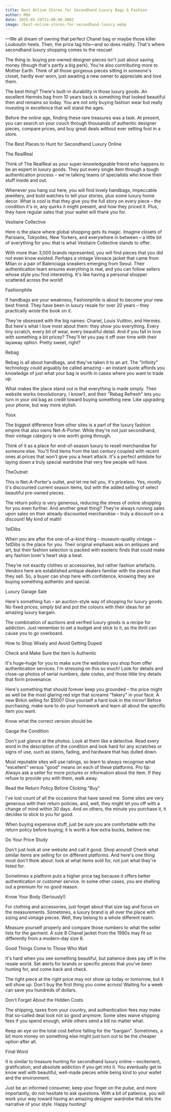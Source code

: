 ```yaml
---
title: Best Online Stores for Secondhand Luxury Bags & Fashion
author: MOe
date: 2025-05-29T21:00:00.000Z
image: /best-online-stores-for-secondhand-luxury.webp
---
```


—We all dream of owning that perfect Chanel bag or maybe those killer Louboutin heels. Then, the price tag hits—and so does reality. That's where secondhand luxury shopping comes to the rescue!

The thing is: buying pre-owned designer pieces isn't just about saving money (though that's partly a big perk). You're also contributing more to Mother Earth. Think of all those gorgeous pieces sitting in someone's closet, hardly ever worn, just awaiting a new owner to appreciate and love them.

The best thing? There's built-in durability in those luxury goods. An excellent Hermès bag from 10 years back is something that looked beautiful then and remains so today. You are not only buying fashion wear but really investing in excellence that will stand the ages.

Before the online age, finding these rare treasures was a task. At present, you can search on your couch through thousands of authentic designer pieces, compare prices, and buy great deals without ever setting foot in a store.

The Best Places to Hunt for Secondhand Luxury Online

The RealReal

Think of The RealReal as your super-knowledgeable friend who happens to be an expert in luxury goods. They put every single item through a tough authentication process – we're talking teams of specialists who know their stuff inside and out.

Whenever you hang out here, you will find lovely handbags, impeccable jewellery, and bold watches to tell your stories, plus some luxury home decor. What is cool is that they give you the full story on every piece – the condition it's in, any quirks it might present, and how they priced it. Plus, they have regular sales that your wallet will thank you for.

Vestiaire Collective

Here is the place where global shopping gets its magic. Imagine closets of Parisians, Tokyoites, New Yorkers, and everywhere in between – a little bit of everything for you: that is what Vestiaire Collective stands to offer.

With more than 3,000 brands represented, you will find pieces that you did not even know existed. Perhaps a vintage Versace jacket that came from Milan or a pair of Balenciaga sneakers emerging from Seoul. Their authentication team ensures everything is real, and you can follow sellers whose style you find interesting. It's like having a personal shopper scattered across the world!

Fashionphile

If handbags are your weakness, Fashionphile is about to become your new best friend. They have been in luxury resale for over 20 years – they practically wrote the book on it.

They're obsessed with the big names: Chanel, Louis Vuitton, and Hermès. But here's what I love most about them: they show you everything. Every tiny scratch, every bit of wear, every beautiful detail. And if you fall in love with something a bit pricey? They'll let you pay it off over time with their layaway option. Pretty sweet, right?

Rebag

Rebag is all about handbags, and they've taken it to an art. The "Infinity" technology could arguably be called amazing – an instant quote affords you knowledge of just what your bag is worth in cases where you want to trade up.

What makes the place stand out is that everything is made simply. Their website works (revolutionary, I know!), and their "Rebag Refresh" lets you turn in your old bag as credit toward buying something new. Like upgrading your phone, but way more stylish.

Yoox

The biggest difference from other sites is a part of the luxury fashion empire that also owns Net-A-Porter. While they're not just secondhand, their vintage category is one worth going through.

Think of it as a place for end-of-season luxury to resell merchandise for someone else. You'll find items from the last century coupled with recent ones at prices that won't give you a heart attack. It's a perfect antidote for laying down a truly special wardrobe that very few people will have.

TheOutnet

This is Net-A-Porter's outlet, and let me tell you, it's priceless. Yes, mostly it's discounted current season items, but with the added selling of select beautiful pre-owned pieces.

The return policy is very generous, reducing the stress of online shopping for you even further. And another great thing? They're always running sales upon sales on their already discounted merchandise – truly a discount on a discount! My kind of math!

1stDibs

When you are after the one-of-a-kind thing – museum-quality vintage – 1stDibs is the place for you. Their original emphasis was on antiques and art, but their fashion selection is packed with esoteric finds that could make any fashion lover's heart skip a beat.

They're not exactly clothes or accessories, but rather fashion artefacts. Vendors here are established antique dealers familiar with the pieces that they sell. So, a buyer can shop here with confidence, knowing they are buying something authentic and special.

Luxury Garage Sale

Here's something fun – an auction-style way of shopping for luxury goods. No fixed prices; simply bid and put the colours with their ideas for an amazing luxury bargain.

The combination of auctions and verified luxury goods is a recipe for addiction. Just remember to set a budget and stick to it, as the thrill can cause you to go overboard.

How to Shop Wisely and Avoid Getting Duped

Check and Make Sure the Item Is Authentic

It's huge–huge for you to make sure the websites you shop from offer authentication services. I'm stressing on this so much! Look for details and close-up photos of serial numbers, date codes, and those little tiny details that form provenance.

Here's something that should forever keep you grounded – the price might as well be the most glaring red sign that screams "fakery" in your face. A new Birkin selling for $500? Give yourself a hard look in the mirror! Before purchasing, make sure to do your homework and learn all about the specific item you want.

Know what the correct version should be.

Gauge the Condition

Don't just glance at the photos. Look at them like a detective. Read every word in the description of the condition and look hard for any scratches or signs of use, such as stains, fading, and hardware that has dulled down.

Most reputable sites will use ratings, so learn to always recognise what "excellent" versus "good" means on each of these platforms. Pro tip: Always ask a seller for more pictures or information about the item. If they refuse to provide you with them, walk away.

Read the Return Policy Before Clicking "Buy"

I've lost count of all the occasions that have saved me. Some sites are very generous with their return policies, and, well, they might let you off with a change of mind within 30 days. And on others, the minute you purchase it, it decides to stick to you for good.

When buying expensive stuff, just be sure you are comfortable with the return policy before buying; it is worth a few extra bucks, believe me.

Do Your Price Study

Don't just look at one website and call it good. Shop around! Check what similar items are selling for on different platforms. And here's one thing most don't think about: look at what items sold for, not just what they're listed for.

Sometimes a platform puts a higher price tag because it offers better authentication or customer service. In some other cases, you are shelling out a premium for no good reason.

Know Your Body (Seriously!)

For clothing and accessories, just forget about that size tag and focus on the measurements. Sometimes, a luxury brand is all over the place with sizing and vintage pieces. Well, they belong to a whole different realm.

Measure yourself properly and compare those numbers to what the seller lists for the garment. A size 8 Chanel jacket from the 1990s may fit so differently from a modern-day size 8.

Good Things Come to Those Who Wait

It's hard when you see something beautiful, but patience does pay off in the resale world. Set alerts for brands or specific pieces that you've been hunting for, and come back and check.

The right piece at the right price may not show up today or tomorrow, but it will show up. Don't buy the first thing you come across! Waiting for a week can save you hundreds of dollars.

Don't Forget About the Hidden Costs

The shipping, taxes from your country, and authentication fees may make that so-called deal look not so good anymore. Some sites waive shipping fees if you spend enough, while others send a bill no matter what.

Keep an eye on the total cost before falling for the "bargain". Sometimes, a bit more money on something else might just turn out to be the cheaper option after all.

Final Word

It is similar to treasure hunting for secondhand luxury online – excitement, gratification, and absolute addiction if you get into it. You eventually get to know well with beautiful, well-made pieces while being kind to your wallet and the environment.

Just be an informed consumer, keep your finger on the pulse, and more importantly, do not hesitate to ask questions. With a bit of patience, you will work your way toward having an amazing designer wardrobe that tells the narrative of your style. Happy hunting!
